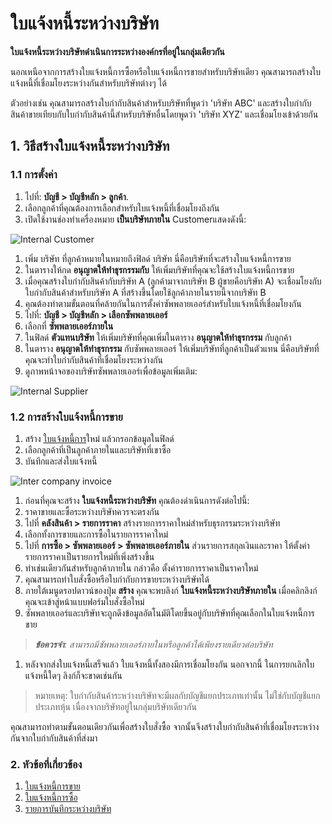 <!-- add-breadcrumbs -->

# ใบแจ้งหนี้ระหว่างบริษัท

**ใบแจ้งหนี้ระหว่างบริษัทดำเนินการระหว่างองค์กรที่อยู่ในกลุ่มเดียวกัน**

นอกเหนือจากการสร้างใบแจ้งหนี้การซื้อหรือใบแจ้งหนี้การขายสำหรับบริษัทเดียว คุณสามารถสร้างใบแจ้งหนี้ที่เชื่อมโยงระหว่างกันสำหรับบริษัทต่างๆ ได้

ตัวอย่างเช่น คุณสามารถสร้างใบกำกับสินค้าสำหรับบริษัทที่พูดว่า 'บริษัท ABC' และสร้างใบกำกับสินค้าขายเทียบกับใบกำกับสินค้านี้สำหรับบริษัทอื่นโดยพูดว่า 'บริษัท XYZ' และเชื่อมโยงเข้าด้วยกัน

## 1. วิธีสร้างใบแจ้งหนี้ระหว่างบริษัท

### 1.1 การตั้งค่า
1. ไปที่: **บัญชี > บัญชีหลัก > ลูกค้า**.
1. เลือกลูกค้าที่คุณต้องการเลือกสำหรับใบแจ้งหนี้ที่เชื่อมโยงถึงกัน
1. เปิดใช้งานช่องทำเครื่องหมาย **เป็นบริษัทภายใน** Customerแสดงดังนี้:

 <img class="screenshot" alt="Internal Customer" src="{{docs_base_url}}/assets/img/accounts/make-internal-customer.png">

1. เพิ่ม บริษัท ที่ลูกค้าหมายในหมายถึงฟิลด์ บริษัท นี่คือบริษัทที่จะสร้างใบแจ้งหนี้การขาย
1. ในตารางให้กด **อนุญาตให้ทำธุรกรรมกับ** ให้เพิ่มบริษัทที่คุณจะใช้สร้างใบแจ้งหนี้การขาย
1. เมื่อคุณสร้างใบกำกับสินค้ากับบริษัท A (ลูกค้ามาจากบริษัท B ผู้ขายคือบริษัท A) จะเชื่อมโยงกับใบกำกับสินค้าสำหรับบริษัท A ที่สร้างขึ้นโดยใช้ลูกค้าภายในรายนี้จากบริษัท B
1. คุณต้องทำตามขั้นตอนที่คล้ายกันในการตั้งค่าซัพพลายเออร์สำหรับใบแจ้งหนี้ที่เชื่อมโยงกัน
1. ไปที่: **บัญชี > บัญชีหลัก > เลือกซัพพลายเออร์**
1. เลือกที่ **ซัพพลายเออร์ภายใน**
1. ในฟิลด์ **ตัวแทนบริษัท** ให้เพิ่มบริษัทที่คุณเพิ่มในตาราง **อนุญาตให้ทำธุรกรรม** กับลูกค้า
1. ในตาราง **อนุญาตให้ทำธุรกรรม** กับซัพพลายเออร์ ให้เพิ่มบริษัทที่ลูกค้าเป็นตัวแทน นี่คือบริษัทที่คุณจะทำใบกำกับสินค้าที่เชื่อมโยงระหว่างกัน
1. ดูภาพหน้าจอของบริษัทซัพพลายเออร์เพื่อข้อมูลเพิ่มเติม:

 <img class="screenshot" alt="Internal Supplier" src="{{docs_base_url}}/assets/img/accounts/make-internal-supplier.png">

### 1.2 การสร้างใบแจ้งหนี้การขาย
1. สร้าง [ใบแจ้งหนี้การ](/docs/user/manual/th/accounts/sales-invoice)ใหม่ แล้วกรอกข้อมูลในฟิลด์
1. เลือกลูกค้าที่เป็นลูกค้าภายในและบริษัทที่เขาซื้อ
1. บันทึกและส่งใบแจ้งหนี้

 <img class="screenshot" alt="Inter company invoice" src="{{docs_base_url}}/assets/img/accounts/make-inter-company-invoice.png">

1. ก่อนที่คุณจะสร้าง **ใบแจ้งหนี้ระหว่างบริษัท** คุณต้องดำเนินการดังต่อไปนี้:
 1. ราคาขายและซื้อระหว่างบริษัทควรจะตรงกัน
 1. ไปที่ **คลังสินค้า > รายการราคา** สร้างรายการราคาใหม่สำหรับธุรกรรมระหว่างบริษัท
 1. เลือกทั้งการขายและการซื้อในรายการราคาใหม่
 1. ไปที่ **การซื้อ > ซัพพลายเออร์ > ซัพพลายเออร์ภายใน** ส่วนรายการสกุลเงินและราคา ให้ตั้งค่ารายการราคาเป็นรายการใหม่ที่เพิ่งสร้างขึ้น
 1. ทำเช่นเดียวกันสำหรับลูกค้าภายใน กล่าวคือ ตั้งค่ารายการราคาเป็นราคาใหม่
 1. คุณสามารถทำใบสั่งซื้อหรือใบกำกับการขายระหว่างบริษัทได้
1. ภายใต้เมนูดรอปดาวน์ของปุ่ม **สร้าง** คุณจะพบลิงก์ **ใบแจ้งหนี้ระหว่างบริษัทภายใน** เมื่อคลิกลิงก์ คุณจะเข้าสู่หน้าแบบฟอร์มใบสั่งซื้อใหม่
1. ซัพพลายเออร์และบริษัทจะถูกดึงข้อมูลอัตโนมัติโดยขึ้นอยู่กับบริษัทที่คุณเลือกในใบแจ้งหนี้การขาย
> ***ข้อควรจำ**: สามารถมีซัพพลายเออร์ภายในหรือลูกค้าได้เพียงรายเดียวต่อบริษัท*
1. หลังจากส่งใบแจ้งหนี้เสร็จแล้ว ใบแจ้งหนี้ทั้งสองมีการเชื่อมโยงกัน นอกจากนี้ ในการยกเลิกใบแจ้งหนี้ใดๆ ลิงก์ก็จะขาดเช่นกัน

> หมายเหตุ: ใบกำกับสินค้าระหว่างบริษัทจะมีผลกับบัญชีแยกประเภทเท่านั้น ไม่ใช่กับบัญชีแยกประเภทหุ้น เนื่องจากบริษัทอยู่ในกลุ่มบริษัทเดียวกัน

คุณสามารถทำตามขั้นตอนเดียวกันเพื่อสร้างใบสั่งซื้อ จากนั้นจึงสร้างใบกำกับสินค้าที่เชื่อมโยงระหว่างกันจากใบกำกับสินค้าที่ส่งมา

### 2. หัวข้อที่เกี่ยวข้อง
1. [ใบแจ้งหนี้การขาย](/docs/user/manual/th/accounts/sales-invoice)
1. [ใบแจ้งหนี้การซื้อ](/docs/user/manual/th/accounts/purchase-invoice)
1. [รายการบันทึกระหว่างบริษัท](/docs/user/manual/th/accounts/inter-company-journal-entry)

